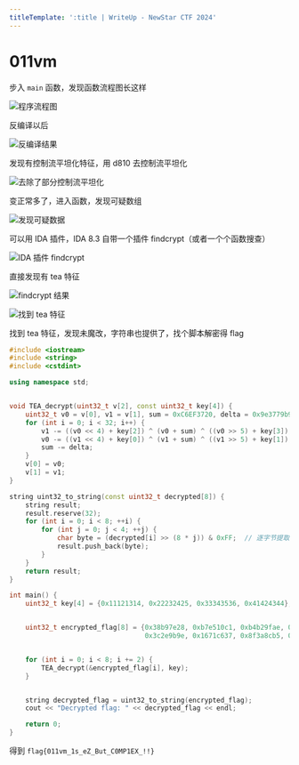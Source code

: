 ```yaml
---
titleTemplate: ':title | WriteUp - NewStar CTF 2024'
---
```


# 011vm

步入 `main` 函数，发现函数流程图长这样

![程序流程图](/assets/images/wp/2024/week3/011vm_1.png)

反编译以后

![反编译结果](/assets/images/wp/2024/week3/011vm_2.png)

发现有控制流平坦化特征，用 d810 去控制流平坦化

![去除了部分控制流平坦化](/assets/images/wp/2024/week3/011vm_3.png)

变正常多了，进入函数，发现可疑数组

![发现可疑数据](/assets/images/wp/2024/week3/011vm_4.png)

可以用 IDA 插件，IDA 8.3 自带一个插件 findcrypt（或者一个个函数搜查）

![IDA 插件 findcrypt](/assets/images/wp/2024/week3/011vm_5.png)

直接发现有 tea 特征

![findcrypt 结果](/assets/images/wp/2024/week3/011vm_6.png)

![找到 tea 特征](/assets/images/wp/2024/week3/011vm_7.png)

找到 tea 特征，发现未魔改，字符串也提供了，找个脚本解密得 flag

```cpp
#include <iostream>
#include <string>
#include <cstdint>

using namespace std;


void TEA_decrypt(uint32_t v[2], const uint32_t key[4]) {
    uint32_t v0 = v[0], v1 = v[1], sum = 0xC6EF3720, delta = 0x9e3779b9;
    for (int i = 0; i < 32; i++) {
        v1 -= ((v0 << 4) + key[2]) ^ (v0 + sum) ^ ((v0 >> 5) + key[3]);
        v0 -= ((v1 << 4) + key[0]) ^ (v1 + sum) ^ ((v1 >> 5) + key[1]);
        sum -= delta;
    }
    v[0] = v0;
    v[1] = v1;
}

string uint32_to_string(const uint32_t decrypted[8]) {
    string result;
    result.reserve(32);
    for (int i = 0; i < 8; ++i) {
        for (int j = 0; j < 4; ++j) {
            char byte = (decrypted[i] >> (8 * j)) & 0xFF;  // 逐字节提取
            result.push_back(byte);
        }
    }
    return result;
}

int main() {
    uint32_t key[4] = {0x11121314, 0x22232425, 0x33343536, 0x41424344};


    uint32_t encrypted_flag[8] = {0x38b97e28, 0xb7e510c1, 0xb4b29fae, 0x5593bbd7,
                                  0x3c2e9b9e, 0x1671c637, 0x8f3a8cb5, 0x5116e515};


    for (int i = 0; i < 8; i += 2) {
        TEA_decrypt(&encrypted_flag[i], key);
    }


    string decrypted_flag = uint32_to_string(encrypted_flag);
    cout << "Decrypted flag: " << decrypted_flag << endl;

    return 0;
}
```

得到 `flag{011vm_1s_eZ_But_C0MP1EX_!!}`
